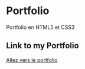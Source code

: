 # Portfolio
Portfolio en HTML5 et CSS3

## Link to my Portfolio
[Allez vers le portfolio](http://bit.ly/GS-portfolio)
